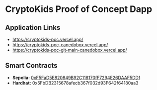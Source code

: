 # CryptoKids Proof of Concept Dapp

## Application Links

- <https://cryptokids-poc.vercel.app/>
- <https://cryptokids-poc-canedobox.vercel.app/>
- <https://cryptokids-poc-git-main-canedobox.vercel.app/>

## Smart Contracts

- **Sepolia:** [0xF5FaD5E820849B92C118170fF7294E26DAAF5DDf](https://sepolia.etherscan.io/address/0xf5fad5e820849b92c118170ff7294e26daaf5ddf)
- **Hardhat:** 0x5FbDB2315678afecb367f032d93F642f64180aa3
